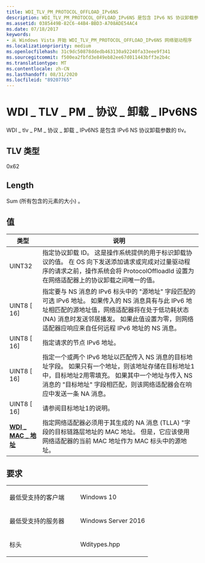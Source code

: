 ```yaml
---
title: WDI_TLV_PM_PROTOCOL_OFFLOAD_IPv6NS
description: WDI_TLV_PM_PROTOCOL_OFFLOAD_IPv6NS 是包含 IPv6 NS 协议卸载参数的 TLV。
ms.assetid: 0385449B-82C6-44B4-BBD3-A708ADE54AC4
ms.date: 07/18/2017
keywords:
- 从 Windows Vista 开始 WDI_TLV_PM_PROTOCOL_OFFLOAD_IPv6NS 网络驱动程序
ms.localizationpriority: medium
ms.openlocfilehash: 31c9dc50878ddedb463130a92240fa33eee9f341
ms.sourcegitcommit: f500ea2fbfd3e849eb82ee67d011443bff3e2b4c
ms.translationtype: MT
ms.contentlocale: zh-CN
ms.lasthandoff: 08/31/2020
ms.locfileid: "89207765"
---
```

# <a name="wdi_tlv_pm_protocol_offload_ipv6ns"></a>WDI \_ TLV \_ PM \_ 协议 \_ 卸载 \_ IPv6NS


WDI \_ tlv \_ PM \_ 协议 \_ 卸载 \_ IPv6NS 是包含 IPv6 NS 协议卸载参数的 tlv。

## <a name="tlv-type"></a>TLV 类型


0x62

## <a name="length"></a>Length


Sum (所有包含的元素的大小) 。

## <a name="values"></a>值


| 类型                                              | 说明                                                                                                                                                                                                                                                                                                                                                                                                    |
|---------------------------------------------------|----------------------------------------------------------------------------------------------------------------------------------------------------------------------------------------------------------------------------------------------------------------------------------------------------------------------------------------------------------------------------------------------------------------|
| UINT32                                            | 指定协议卸载 ID。 这是操作系统提供的用于标识卸载协议的值。 在 OS 向下发送添加请求或完成对过量驱动程序的请求之前，操作系统会将 ProtocolOffloadId 设置为在网络适配器上的协议卸载之间唯一的值。                                                                                                    |
| UINT8 \[ 16\]                                       | 指定要与 NS 消息的 IPv6 标头中的 "源地址" 字段匹配的可选 IPv6 地址。 如果传入的 NS 消息具有与此 IPv6 地址相匹配的源地址值，网络适配器将在处于低功耗状态 (NA) 消息时发送邻居播发。 如果此值设置为零，则网络适配器应响应来自任何远程 IPv6 地址的 NS 消息。 |
| UINT8 \[ 16\]                                       | 指定请求的节点 IPv6 地址。                                                                                                                                                                                                                                                                                                                                                                     |
| UINT8 \[ 16\]                                       | 指定一个或两个 IPv6 地址以匹配传入 NS 消息的目标地址字段。 如果只有一个地址，则该地址存储在目标地址1中，目标地址2用零填充。 如果其中一个地址与传入 NS 消息的 "目标地址" 字段相匹配，则该网络适配器会在响应中发送一条 NA 消息。                                               |
| UINT8 \[ 16\]                                       | 请参阅目标地址1的说明。                                                                                                                                                                                                                                                                                                                                                                           |
| [**WDI \_ MAC \_ 地址**](/windows-hardware/drivers/ddi/dot11wdi/ns-dot11wdi-_wdi_mac_address) | 指定网络适配器必须用于其生成的 NA 消息 (TLLA) "字段的目标链路层地址的 MAC 地址。 但是，它应该使用网络适配器的当前 MAC 地址作为 MAC 标头中的源地址。                                                                                                                                                 |

 

<a name="requirements"></a>要求
------------

<table>
<colgroup>
<col width="50%" />
<col width="50%" />
</colgroup>
<tbody>
<tr class="odd">
<td><p>最低受支持的客户端</p></td>
<td><p>Windows 10</p></td>
</tr>
<tr class="even">
<td><p>最低受支持的服务器</p></td>
<td><p>Windows Server 2016</p></td>
</tr>
<tr class="odd">
<td><p>标头</p></td>
<td>Wditypes.hpp</td>
</tr>
</tbody>
</table>

 

